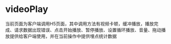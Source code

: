# videoPlay
当前页面为客户端调用H5页面，其中调用方法有视频卡顿，缓冲播放，播放完成、请求数据出现错误、点击开始播放、暂停播放、设置循环播放、音量、拖动播放提供给客户端使用，并在当前操作中提供埋点统计数据
